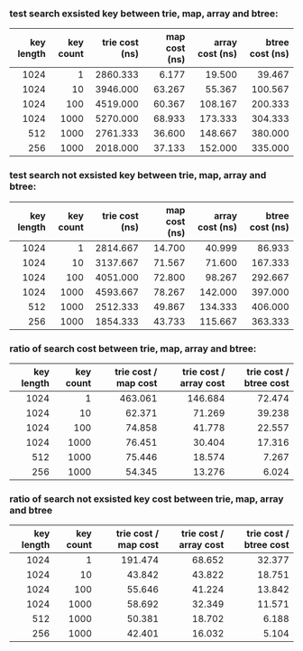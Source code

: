 
### test search exsisted key between trie, map, array and btree:

| key length | key count | trie cost (ns) | map cost (ns) | array cost (ns) | btree cost (ns) |
| ---:       | ---:      | ---:           | ---:          | ---:            | ---:            |
| 1024       | 1         | 2860.333       | 6.177         | 19.500          | 39.467          |
| 1024       | 10        | 3946.000       | 63.267        | 55.367          | 100.567         |
| 1024       | 100       | 4519.000       | 60.367        | 108.167         | 200.333         |
| 1024       | 1000      | 5270.000       | 68.933        | 173.333         | 304.333         |
| 512        | 1000      | 2761.333       | 36.600        | 148.667         | 380.000         |
| 256        | 1000      | 2018.000       | 37.133        | 152.000         | 335.000         |

### test search not exsisted key between trie, map, array and btree:

| key length | key count | trie cost (ns) | map cost (ns) | array cost (ns) | btree cost (ns) |
| ---:       | ---:      | ---:           | ---:          | ---:            | ---:            |
| 1024       | 1         | 2814.667       | 14.700        | 40.999          | 86.933          |
| 1024       | 10        | 3137.667       | 71.567        | 71.600          | 167.333         |
| 1024       | 100       | 4051.000       | 72.800        | 98.267          | 292.667         |
| 1024       | 1000      | 4593.667       | 78.267        | 142.000         | 397.000         |
| 512        | 1000      | 2512.333       | 49.867        | 134.333         | 406.000         |
| 256        | 1000      | 1854.333       | 43.733        | 115.667         | 363.333         |

### ratio of search cost between trie, map, array and btree:

| key length | key count | trie cost / map cost | trie cost / array cost | trie cost / btree cost |
| ---:       | ---:      | ---:                 | ---:                   | ---:                   |
| 1024       | 1         | 463.061              | 146.684                | 72.474                 |
| 1024       | 10        | 62.371               | 71.269                 | 39.238                 |
| 1024       | 100       | 74.858               | 41.778                 | 22.557                 |
| 1024       | 1000      | 76.451               | 30.404                 | 17.316                 |
| 512        | 1000      | 75.446               | 18.574                 | 7.267                  |
| 256        | 1000      | 54.345               | 13.276                 | 6.024                  |

### ratio of search not exsisted key cost between trie, map, array and btree

| key length | key count | trie cost / map cost | trie cost / array cost | trie cost / btree cost |
| ---:       | ---:      | ---:                 | ---:                   | ---:                   |
| 1024       | 1         | 191.474              | 68.652                 | 32.377                 |
| 1024       | 10        | 43.842               | 43.822                 | 18.751                 |
| 1024       | 100       | 55.646               | 41.224                 | 13.842                 |
| 1024       | 1000      | 58.692               | 32.349                 | 11.571                 |
| 512        | 1000      | 50.381               | 18.702                 | 6.188                  |
| 256        | 1000      | 42.401               | 16.032                 | 5.104                  |
